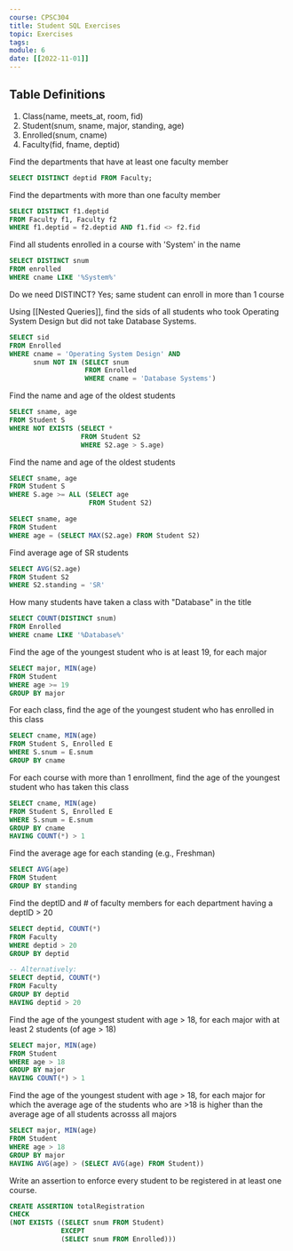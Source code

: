```yaml
---
course: CPSC304
title: Student SQL Exercises
topic: Exercises
tags:
module: 6
date: [[2022-11-01]]
---
```


## Table Definitions
1. Class(name, meets_at, room, fid)
2. Student(snum, sname, major, standing, age)
3. Enrolled(snum, cname)
4. Faculty(fid, fname, deptid)

Find the departments that have at least one faculty member
```SQL
SELECT DISTINCT deptid FROM Faculty;
```

Find the departments with more than one faculty member
```SQL
SELECT DISTINCT f1.deptid
FROM Faculty f1, Faculty f2
WHERE f1.deptid = f2.deptid AND f1.fid <> f2.fid
```

Find all students enrolled in a course with 'System' in the name
```SQL
SELECT DISTINCT snum
FROM enrolled
WHERE cname LIKE '%System%'
```
Do we need DISTINCT? Yes; same student can enroll in more than 1 course

Using [[Nested Queries]], find the sids of all students who took Operating System Design
but did not take Database Systems.
```SQL
SELECT sid
FROM Enrolled
WHERE cname = 'Operating System Design' AND
      snum NOT IN (SELECT snum
                   FROM Enrolled
                   WHERE cname = 'Database Systems')
```

Find the name and age of the oldest students
```SQL
SELECT sname, age
FROM Student S
WHERE NOT EXISTS (SELECT *
                  FROM Student S2
                  WHERE S2.age > S.age)
```

Find the name and age of the oldest students
```SQL
SELECT sname, age
FROM Student S
WHERE S.age >= ALL (SELECT age
                    FROM Student S2)

SELECT sname, age
FROM Student
WHERE age = (SELECT MAX(S2.age) FROM Student S2)
```

Find average age of SR students
```SQL
SELECT AVG(S2.age)
FROM Student S2
WHERE S2.standing = 'SR'
```

How many students have taken a class with "Database" in the title
```SQL
SELECT COUNT(DISTINCT snum)
FROM Enrolled
WHERE cname LIKE '%Database%'
```

Find the age of the youngest student who is at least 19, for each major
```SQL
SELECT major, MIN(age)
FROM Student
WHERE age >= 19
GROUP BY major
```

For each class, find the age of the youngest student who has enrolled in this class
```SQL
SELECT cname, MIN(age)
FROM Student S, Enrolled E
WHERE S.snum = E.snum
GROUP BY cname
```

For each course with more than 1 enrollment, find the age of the youngest student who has taken this class
```SQL
SELECT cname, MIN(age)
FROM Student S, Enrolled E
WHERE S.snum = E.snum
GROUP BY cname
HAVING COUNT(*) > 1
```

Find the average age for each standing (e.g., Freshman)
```SQL
SELECT AVG(age)
FROM Student
GROUP BY standing
```

Find the deptID and \# of faculty members for each department having a deptID > 20
```SQL
SELECT deptid, COUNT(*)
FROM Faculty
WHERE deptid > 20
GROUP BY deptid

-- Alternatively:
SELECT deptid, COUNT(*)
FROM Faculty
GROUP BY deptid
HAVING deptid > 20
```

Find the age of the youngest student with age > 18, for each
major with at least 2 students (of age > 18)
```SQL
SELECT major, MIN(age)
FROM Student
WHERE age > 18
GROUP BY major
HAVING COUNT(*) > 1
```

Find the age of the youngest student with age > 18, for each
major for which the average age of the students who are >18 is higher than
the average age of all students acrosss all majors
```SQL
SELECT major, MIN(age)
FROM Student
WHERE age > 18
GROUP BY major
HAVING AVG(age) > (SELECT AVG(age) FROM Student))
```

Write an assertion to enforce every student to be registered in at least one course.
```SQL
CREATE ASSERTION totalRegistration
CHECK
(NOT EXISTS ((SELECT snum FROM Student)
             EXCEPT
             (SELECT snum FROM Enrolled)))
```